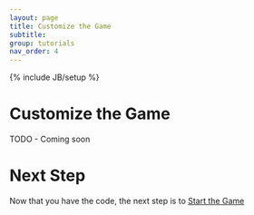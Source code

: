 ```yaml
---
layout: page
title: Customize the Game
subtitle: 
group: tutorials
nav_order: 4
---
```

{% include JB/setup %}

# Customize the Game

TODO - Coming soon


# Next Step

Now that you have the code, the next step is to [Start the Game]({{site.siteroot}}tutorials/start-game.html)
